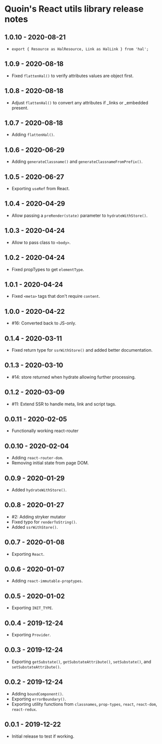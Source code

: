# Quoin's React utils library release notes

## 1.0.10 - 2020-08-21

- `export { Resource as HalResource, Link as HalLink } from 'hal';`

## 1.0.9 - 2020-08-18

- Fixed `flattenHal()` to verify attributes values are object first.

## 1.0.8 - 2020-08-18

- Adjust `flattenHal()` to convert any attributes if _links or _embedded present.

## 1.0.7 - 2020-08-18

- Adding `flattenHal()`.

## 1.0.6 - 2020-06-29

- Adding `generateClassname()` and `generateClassnameFromPrefix()`.

## 1.0.5 - 2020-06-27

- Exporting `useRef` from React.

## 1.0.4 - 2020-04-29

- Allow passing a `preRender(state)` parameter to `hydrateWithStore()`.

## 1.0.3 - 2020-04-24

- Allow to pass class to `<body>`.

## 1.0.2 - 2020-04-24

- Fixed propTypes to get `elementType`.

## 1.0.1 - 2020-04-24

- Fixed `<meta>` tags that don't require `content`.

## 1.0.0 - 2020-04-22

- #16: Converted back to JS-only.

## 0.1.4 - 2020-03-11

- Fixed return type for `ssrWithStore()` and added better documentation.

## 0.1.3 - 2020-03-10

- #14: store returned when hydrate allowing further processing.

## 0.1.2 - 2020-03-09

- #11: Extend SSR to handle meta, link and script tags.

## 0.0.11 - 2020-02-05

- Functionally working react-router

## 0.0.10 - 2020-02-04

- Adding `react-router-dom`.
- Removing initial state from page DOM.

## 0.0.9 - 2020-01-29

- Added `hydrateWithStore()`.

## 0.0.8 - 2020-01-27

- #2: Adding stryker mutator
- Fixed typo for `renderToString()`.
- Added `ssrWithStore()`.

## 0.0.7 - 2020-01-08

- Exporting `React`.

## 0.0.6 - 2020-01-07

- Adding `react-immutable-proptypes`.

## 0.0.5 - 2020-01-02

- Exporting `INIT_TYPE`.

## 0.0.4 - 2019-12-24

- Exporting `Provider`.

## 0.0.3 - 2019-12-24

- Exporting `getSubstate()`, `getSubstateAttribute()`, `setSubstate()`, and `setSubstateAttribute()`.

## 0.0.2 - 2019-12-24

- Adding `boundComponent()`.
- Exporting `errorBoundary()`.
- Exporting utility functions from `classnames`, `prop-types`, `react`, `react-dom`, `react-redux`.

## 0.0.1 - 2019-12-22

- Initial release to test if working.
